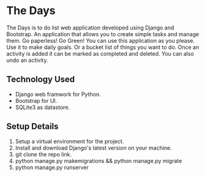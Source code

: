 # The Days
The Days is to do list web application developed using Django and Bootstrap. 
An application that allows you to create simple tasks and manage them. Go paperless! Go Green! 
You can use this application as you please. Use it to make daily goals. Or a bucket list of things you want to do. 
Once an activity is added it can be marked as completed and deleted. You can also undo an activity.

## Technology Used
* Django web framwork for Python.
* Bootstrap for UI.
* SQLite3 as datastore.

## Setup Details
1. Setup a virtual environment for the project. 
2. Install and download Django's latest version on your machine.
3. git clone the repo link.
4. python manage.py makemigrations && python manage.py migrate
5. python manage.py runserver
